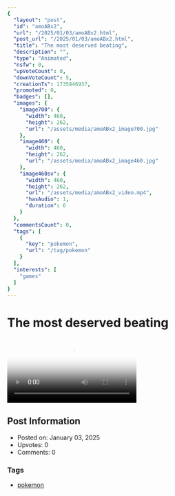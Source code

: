 ```yaml
---
{
  "layout": "post",
  "id": "amoABx2",
  "url": "/2025/01/03/amoABx2.html",
  "post_url": "/2025/01/03/amoABx2.html",
  "title": "The most deserved beating",
  "description": "",
  "type": "Animated",
  "nsfw": 0,
  "upVoteCount": 0,
  "downVoteCount": 5,
  "creationTs": 1735846937,
  "promoted": 0,
  "badges": [],
  "images": {
    "image700": {
      "width": 460,
      "height": 262,
      "url": "/assets/media/amoABx2_image700.jpg"
    },
    "image460": {
      "width": 460,
      "height": 262,
      "url": "/assets/media/amoABx2_image460.jpg"
    },
    "image460sv": {
      "width": 460,
      "height": 262,
      "url": "/assets/media/amoABx2_video.mp4",
      "hasAudio": 1,
      "duration": 6
    }
  },
  "commentsCount": 0,
  "tags": [
    {
      "key": "pokemon",
      "url": "/tag/pokemon"
    }
  ],
  "interests": [
    "games"
  ]
}
---
```


# The most deserved beating

<video controls playsinline loop poster="/assets/media/amoABx2_image460.jpg">
  <source src="/assets/media/amoABx2_video.mp4" type="video/mp4">
  Your browser does not support the video tag.
</video>

## Post Information

- Posted on: January 03, 2025
- Upvotes: 0
- Comments: 0

### Tags

- [pokemon](/tag/pokemon)
